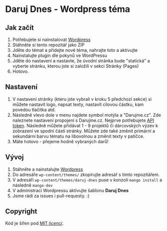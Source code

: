 # Daruj Dnes - Wordpress téma

<!-- ## Deploy
Z větve `deploy/beta` autodeploy na AWS [daruj-dnes.mgw.cz](https://daruj-dnes.mgw.cz) -->

## Jak začít
1. Potřebujete si nainstalovat [Wordpress](https://wordpress.org/download/)
2. Stáhněte si tento repozitář jako ZIP
3. Jděte do témat a přidejte nové téma, nahrajte toto a aktivujte
4. Nainstalujte plugin dle pokynů ve WordPressu
5. Jděte do nastavení a nastavte, že úvodní stránka bude "statická" a vyberte stránku, kterou jste si založili v sekci Stránky (Pages)
6. Hotovo.

## Nastavení
1. V nastavení stránky (kteru jste vybrali v kroku 5 předchozí sekce) si můžete nastavit logo, napsat texty, nastavit cílovou částku, kam povedou tlačítka atd. 
2. Následně vlevo dole v menu najdete symbol motýla a "Darujme.cz". Zde naleznete nastavení propojení s Darujme.cz. Nejprve potřebujete [API token](https://www.darujme.cz/napoveda-api/). Následně můžete přidávat 1 - 9 projektů či dárcovských výzev k zobrazení ve spodní části stránky. Můžete zde také změnit primární a sekundární barvu tématu na libovolnou a změnit texty v patičce.
3. Máte hotovo - přejeme hodně vybraných darů!

## Vývoj
1. Stáhněte a nainstalujte [Wordpress](https://wordpress.org/download/)
2. Do adresáře `wp-content/themes/` zkopírujte adresář s tímto repozitářem.
3. V adresáři `wp-content/themes/daruj-dnes` puse v konzoli `mango install` a následně `mango-dev`
4. V administraci Wordpressu aktivujte šablonu **Daruj Dnes**
5. Jsme rádi za issues i pull-requesty. :)

## Copyright
Kód je šířen pod [MIT licencí](LICENSE).

